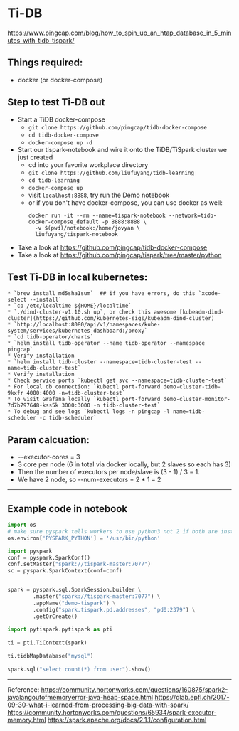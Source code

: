 # Ti-DB

https://www.pingcap.com/blog/how_to_spin_up_an_htap_database_in_5_minutes_with_tidb_tispark/

## Things required:
* docker (or docker-compose)

## Step to test Ti-DB out

* Start a TiDB docker-compose 
    * `git clone https://github.com/pingcap/tidb-docker-compose`
    * `cd tidb-docker-compose`
    * `docker-compose up -d`
* Start our tispark-notebook and wire it onto the TiDB/TiSpark cluster we just created
    * cd into your favorite workplace directory
    * `git clone https://github.com/liufuyang/tidb-learning`
    * `cd tidb-learning`
    * `docker-compose up`
    * visit `localhost:8888`, try run the Demo notebook
    * or if you don't have docker-compose, you can use docker as well:
        ```
        docker run -it --rm --name=tispark-notebook --network=tidb-docker-compose_default -p 8888:8888 \
          -v $(pwd)/notebook:/home/jovyan \
          liufuyang/tispark-notebook
        ```
* Take a look at https://github.com/pingcap/tidb-docker-compose
* Take a look at https://github.com/pingcap/tispark/tree/master/python

## Test Ti-DB in local kubernetes:
    * `brew install md5sha1sum`  ## if you have errors, do this `xcode-select --install`
    * `cp /etc/localtime ${HOME}/localtime`
    * `./dind-cluster-v1.10.sh up`, or check this awesome [kubeadm-dind-cluster](https://github.com/kubernetes-sigs/kubeadm-dind-cluster)
    * `http://localhost:8080/api/v1/namespaces/kube-system/services/kubernetes-dashboard:/proxy`
    * `cd tidb-operator/charts`
    * `helm install tidb-operator --name tidb-operator --namespace pingcap`
    * Verify installation
    * `helm install tidb-cluster --namespace=tidb-cluster-test --name=tidb-cluster-test`
    * Verify installation
    * Check service ports `kubectl get svc --namespace=tidb-cluster-test`
    * For local db connection: `kubectl port-forward demo-cluster-tidb-9kxfr 4000:4000 -n=tidb-cluster-test`
    * To visit Grafana locally `kubectl port-forward demo-cluster-monitor-7d7b797648-kss5k 3000:3000 -n tidb-cluster-test`
    * To debug and see logs `kubectl logs -n pingcap -l name=tidb-scheduler -c tidb-scheduler`
    

## Param calcuation:
* --executor-cores = 3
* 3 core per node (6 in total via docker locally, but 2 slaves so each has 3)
* Then the number of executors per node/slave is (3 - 1) / 3 = 1.
* We have 2 node, so --num-executors = 2 * 1 = 2

---

## Example code in notebook

```py
import os
# make sure pyspark tells workers to use python3 not 2 if both are installed
os.environ['PYSPARK_PYTHON'] = '/usr/bin/python'

import pyspark
conf = pyspark.SparkConf()
conf.setMaster("spark://tispark-master:7077")
sc = pyspark.SparkContext(conf=conf)


spark = pyspark.sql.SparkSession.builder \
        .master("spark://tispark-master:7077") \
        .appName("demo-tispark") \
        .config("spark.tispark.pd.addresses", "pd0:2379") \
        .getOrCreate()
        
import pytispark.pytispark as pti
 
ti = pti.TiContext(spark)
 
ti.tidbMapDatabase("mysql")
 
spark.sql("select count(*) from user").show()

```
----


Reference:
https://community.hortonworks.com/questions/160875/spark2-javalangoutofmemoryerror-java-heap-space.html
https://dlab.epfl.ch/2017-09-30-what-i-learned-from-processing-big-data-with-spark/
https://community.hortonworks.com/questions/65934/spark-executor-memory.html
https://spark.apache.org/docs/2.1.1/configuration.html
